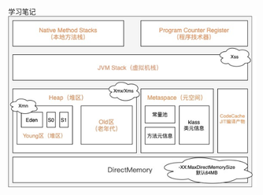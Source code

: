 学习笔记
![image](https://github.com/13454191908/JAVA-01/blob/main/Week_01/images/%E5%86%85%E5%AD%98%E5%8F%82%E6%95%B0%E5%85%B3%E7%B3%BB.jpg)
